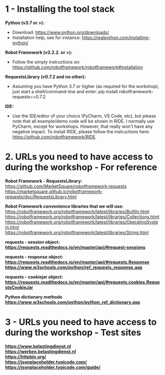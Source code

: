 # 1 - Installing the tool stack

<b>Python (v3.7 or >):</b>
  - Download: https://www.python.org/downloads/  
  - Installation help, see for instance: https://realpython.com/installing-python/  

<b>Robot Framework (v3.2.2. or >):</b>
  - Follow the simply instructions on: https://github.com/robotframework/robotframework#installation  

<b>RequestsLibrary (v0.7.2 and no other):</b>  
  - Assuming you have Python 3.7 or higher (as required for the workshop), just start a shell/command-line and enter: pip install robotframework-requests==0.7.2  
  
<b>IDE:</b>  
  - Use the IDE/editor of your choice (PyCharm, VS Code, etc), but please note that all example/demo code will be shown in RIDE. I normally use PyCharm, except for workshops. However, that really won't have any negative impact. To install RIDE, please follow the instructions here: https://github.com/robotframework/RIDE.

# 2. URLs you need to have access to during the workshop - For reference  

<b>Robot Framework - RequestsLibrary:</b>  
  https://github.com/MarketSquare/robotframework-requests  
  https://marketsquare.github.io/robotframework-requests/doc/RequestsLibrary.html  

<b>Robot Framework convenience libraries that we will use:</b>  
  https://robotframework.org/robotframework/latest/libraries/BuiltIn.html  
  https://robotframework.org/robotframework/latest/libraries/Collections.html  
  https://robotframework.org/robotframework/latest/libraries/OperatingSystem.html  
  https://robotframework.org/robotframework/latest/libraries/String.html  

<b>requests - session object:<b>  
  https://requests.readthedocs.io/en/master/api/#request-sessions  

<b>requests - response object:</b>  
  https://requests.readthedocs.io/en/master/api/#requests.Response  
  https://www.w3schools.com/python/ref_requests_response.asp  

<b>requests - cookiejar object:</b>  
  https://requests.readthedocs.io/en/master/api/#requests.cookies.RequestsCookieJar  

<b>Python dictionary methods</b>  
  https://www.w3schools.com/python/python_ref_dictionary.asp  

# 3 - URLs you need to have access to during the workshop - Test sites 

  https://www.belastingdienst.nl  
  https://werken.belastingdienst.nl  
  https://httpbin.org/  
  https://jsonplaceholder.typicode.com/  
  https://jsonplaceholder.typicode.com/guide/  
